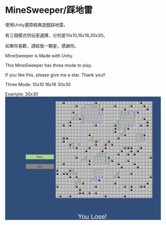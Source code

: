 # MineSweeper/踩地雷

使用Unity還原經典遊戲踩地雷。

有三個模式供玩家選擇，分別是10x10,16x16,30x30。

如果你喜歡，請給我一顆星，感謝你。

MineSweeper is Made with Unity.

This MineSweeper has three mode to play.

If you like this, please give me a star. Thank you!!

Three Mode:
10x10
16x16
30x30

Example: 30x30
<img src="https://raw.githubusercontent.com/tsen1220/UnityMineSweeper/master/IMG/introduction.jpg">